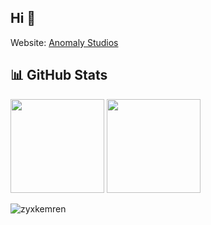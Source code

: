 ## Hi 👋

Website: [Anomaly Studios](https://studio.anomaly.my.id/)

## 📊 GitHub Stats

<p>
  <img src="https://github-readme-stats.vercel.app/api?username=zyxkemren&show_icons=true&theme=github_dark_dimmed" height="150" />
  <img src="https://github-readme-stats.vercel.app/api/top-langs/?username=zyxkemren&layout=compact&theme=github_dark_dimmed" height="150" />
</p>
<p><img src="https://github-readme-stats.vercel.app/api/wakatime?username=zyxkemren&layout=compac&theme=github_dark_dimmed" alt="zyxkemren" />
</p>
